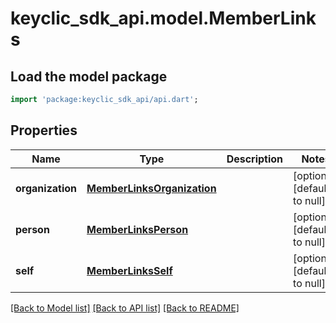 # keyclic_sdk_api.model.MemberLinks

## Load the model package
```dart
import 'package:keyclic_sdk_api/api.dart';
```

## Properties
Name | Type | Description | Notes
------------ | ------------- | ------------- | -------------
**organization** | [**MemberLinksOrganization**](MemberLinksOrganization.md) |  | [optional] [default to null]
**person** | [**MemberLinksPerson**](MemberLinksPerson.md) |  | [optional] [default to null]
**self** | [**MemberLinksSelf**](MemberLinksSelf.md) |  | [optional] [default to null]

[[Back to Model list]](../README.md#documentation-for-models) [[Back to API list]](../README.md#documentation-for-api-endpoints) [[Back to README]](../README.md)


